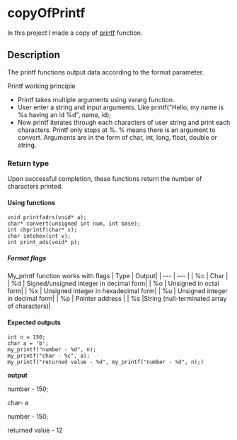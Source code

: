 # copyOfPrintf
In this project I made a copy of [printf](https://www.opennet.ru/man.shtml?topic=printf&category=3&russian=0) function.

## Description
The printf functions output data according to the format parameter.

Printf working principle

  - Printf takes multiple arguments using vararg function.
  - User enter a string and input arguments. Like printf("Hello, my name is %s having an id %d", name, id);
  - Now printf iterates through each characters of user string and print each characters. Printf only stops at %. % means there is an argument to convert. Arguments are in the form of char, int, long, float, double or string. 


### Return type
Upon successful completion, these functions return the number of characters printed.

#### Using functions
```
void printfadrs(void* a);
char* convert(unsigned int num, int base);
int chprintf(char* s);
char intohex(int v);
int print_ads(void* p);
```


##### Format flags
My_printf function works with flags
| Type | Output|
| --- | --- |
|  %c  |  Char |
|  %d  |  Signed/unsigned integer in decimal form|
|  %o  |  Unsigned in octal form|
|  %x  |  Unsigned integer in hexadecimal form|
|  %u  | Unsigned integer in decimal form|
|  %p  |  Pointer address |
|  %s  |String (null-terminated array of characters)|


#### Expected outputs
```
int n = 150;
char a = 'b';
my_printf("number - %d", n);
my_printf("char - %c", a);
my_printf("returned value - %d", my_printf("number - %d", n);)
```

<b>output</b>

number - 150;

char- a

number - 150;

returned value - 12
